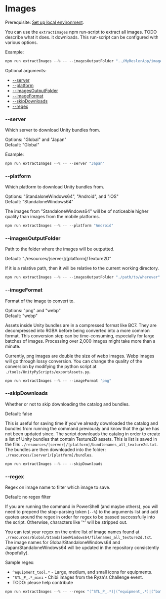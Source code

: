 # Images

Prerequisite: [Set up local environment](../README.md#local-development).  

You can use the `extractImages` npm run-script to extract all images. TODO describe what it does. it downloads. This run-script can be configured with various options.

Example:
```powershell
npm run extractImages --% -- --imagesOutputFolder "../MyReslerApp/images" --regex "(^STL_P_.*)|(^equipment_.*)|(^battle_tool.*)"
```

Optional arguments:
- [--server](#server)
- [--platform](#platform)
- [--imagesOutputFolder](#imagesoutputfolder)
- [--imageFormat](#imageformat)
- [--skipDownloads](#skipdownloads)
- [--regex](#regex)

### --server

Which server to download Unity bundles from.

Options: "Global" and "Japan"  
Default: "Global"

Example:
```powershell
npm run extractImages --% -- --server "Japan"
```

### --platform

Which platform to download Unity bundles from.

Options: "StandaloneWindows64", "Android", and "iOS"  
Default: "StandaloneWindows64"

The images from "StandaloneWindows64" will be of noticeable higher quality than images from the mobile platforms.

```powershell
npm run extractImages --% -- --platform "Android"
```

### --imagesOutputFolder

Path to the folder where the images will be outputted.

Default: "./resources/[server]/[platform]/Texture2D"

 If it is a relative path, then it will be relative to the current working directory.

```powershell
npm run extractImages --% -- --imagesOutputFolder "./path/to/wherever"
```

### --imageFormat

Format of the image to convert to.

Options: "png" and "webp"  
Default: "webp"

Assets inside Unity bundles are in a compressed format like BC7. They are decompressed into RGBA before being converted into a more common format. This conversion step can be time-consuming, especially for large batches of images. Processing over 2,000 images might take more than a minute.

Currently, png images are double the size of webp images. Webp images will go through lossy conversion. You can change the quality of the conversion by modifying the python script at `./tools/UnityPyScripts/exportAssets.py`.

```powershell
npm run extractImages --% -- --imageFormat "png"
```

### --skipDownloads

Whether or not to skip downloading the catalog and bundles.

Default: false

This is useful for saving time if you've already downloaded the catalog and bundles from running the command previously and know that the game has not been updated since. The script downloads the catalog in order to create a list of Unity bundles that contain Texture2D assets. This is list is saved in the file: `./resources/[server]/[platform]/bundlenames_all_texture2d.txt`. The bundles are then downloaded into the folder: `./resources/[server]/[platform]/bundles`.

```powershell
npm run extractImages --% -- --skipDownloads
```

### --regex

Regex on image name to filter which image to save.

Default: no regex filter

If you are running the command in PowerShell (and maybe others), you will need to prepend the stop-parsing token (`--%`) to the arguments list and add quotes around the regex in order for regex to be passed successfully into the script. Otherwise, characters like '^' will be stripped out.

You can test your regex on the entire list of image names found at `./resources/Global/StandaloneWindows64/filenames_all_texture2d.txt`. The image names for Global/StandaloneWindows64 and Japan/StandaloneWindows64 will be updated in the repository consistently (hopefully).

Sample regex:
- `^equipment_tool.*` - Large, medium, and small icons for equipments.
- `^STL_P_.*_mini` - Chibi images from the Ryza's Challenge event.
- TODO: please help contribute

```powershell
npm run extractImages --% -- --regex "(^STL_P_.*)|(^equipment_.*)|(^battle_tool.*)"
```
